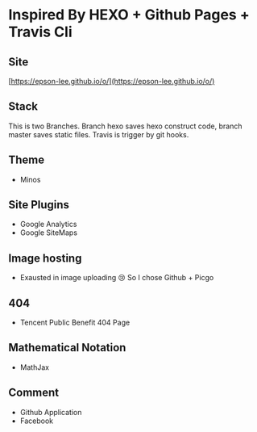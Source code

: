 # Inspired By HEXO + Github Pages + Travis Cli

## Site

[https://epson-lee.github.io/o/](https://epson-lee.github.io/o/)

## Stack

  This is two Branches. Branch hexo saves hexo construct code, branch master saves static files.
  Travis is trigger by git hooks.

## Theme

- Minos

## Site Plugins

- Google Analytics
- Google SiteMaps

## Image hosting

- Exausted in image uploading 😢 So I chose Github + Picgo

## 404

- Tencent Public Benefit 404 Page

## Mathematical Notation

- MathJax

## Comment

- Github Application
- Facebook


